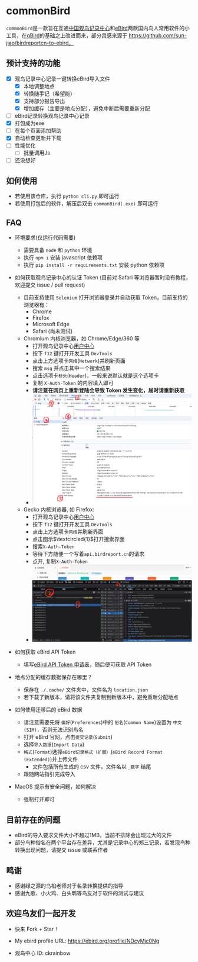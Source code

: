 # commonBird
`commonBird`是一款旨在互通[中国观鸟记录中心](https://www.birdreport.cn/)和[eBird](https://ebird.org)两款国内鸟人常用软件的小工具，在[qBird](https://github.com/TaQini/qBird)的基础之上改进而来，部分灵感来源于 https://github.com/sun-jiao/birdreportcn-to-ebird。

## 预计支持的功能
 - [x] 观鸟记录中心记录一键转换eBird导入文件
    - [x] 本地调整地点
    - [x] 转换随手记（希望能）
    - [x] 支持部分报告导出
    - [x] 增加缓存（主要是地点分配），避免中断后需要重新分配
 - [ ] eBird记录转换观鸟记录中心记录
 - [x] 打包成为exe
 - [ ] 在每个页面添加帮助
 - [x] 自动检查更新并下载
 - [ ] 性能优化
    - [ ] 批量调用Js
 - [ ] 还没想好
 
## 如何使用
- 若使用该仓库，执行 `python cli.py` 即可运行
- 若使用打包后的软件，解压后双击 `commonBird(.exe)` 即可运行
 
## FAQ
- 环境要求(仅运行代码需要)
    - 需要具备 `node` 和 `python` 环境
    - 执行 `npm i` 安装 javascript 依赖项
    - 执行 `pip install -r requirements.txt` 安装 python 依赖项

- 如何获取观鸟记录中心的认证 Token (目前对 Safari 等浏览器暂时没有教程，欢迎提交 issue / pull request)
    - 目前支持使用 `Selenium` 打开浏览器登录并自动获取 Token，目前支持的浏览器有：
      - Chrome
      - Firefox
      - Microsoft Edge
      - Safari (尚未测试)
    - Chromium 内核浏览器，如 Chrome/Edge/360 等
      - 打开观鸟记录中心[用户中心](https://www.birdreport.cn/member/index.html)
      - 按下 `f12` 键打开开发工具 `DevTools`
      - 点击上方选项卡`网络`(`Network`)并刷新页面
      - 搜索 `msg` 并点击其中一个搜索结果
      - 点击选项卡`标头`(`Header`)，一般来说默认就是这个选项卡
      - 复制 `X-Auth-Token` 的内容填入即可
      - **请注意在网页上重新登陆会导致 Token 发生变化，届时请重新获取**
      - ![image](./res/bird_report_token.png)
    - Gecko 内核浏览器, 如 Firefox:
      - 打开观鸟记录中心[用户中心](https://www.birdreport.cn/member/index.html)
      - 按下 `f12` 键打开开发工具 `DevTools`
      - 点击上方选项卡`网络`并刷新界面
      - 点击图示$\textcircled{1}$打开搜索界面
      - 搜索`X-Auth-Token`
      - 等待下方随便一个写着`api.birdreport.cn`的请求
      - 点开, 复制`X-Auth-Token`
      - ![image](./res/gecko_birdreport_token.jpg)

- 如何获取 eBird API Token
    - 填写[eBird API Token 申请表](https://ebird.org/api/keygen)，随后便可获取 API Token

- 地点分配的缓存数据保存在哪里？
    - 保存在 `./.cache/` 文件夹中，文件名为 `location.json`
    - 若下载了新版本，请将该文件夹复制到新版本中，避免重新分配地点

- 如何使用迁移后的 eBird 数据
    - 请注意需要先将 `偏好`(`Preferences`)中的 `俗名`(`Common Name`)设置为 `中文 (SIM)`，否则无法识别鸟名
    - 打开 eBird 官网，点击`提交记录`(`Submit`)
    - 选择`导入数据`(`Import Data`)
    - `格式`(`Format`)选择`eBird记录格式（扩展）`(`eBird Record Format (Extended)`)并上传文件
        - 文件包括所有生成的 csv 文件，文件名以 `_数字` 结尾
    - 跟随网站指引完成导入

- MacOS 提示有安全问题，如何解决
    - 强制打开即可

## 目前存在的问题
* eBird的导入要求文件大小不超过1MB，当前不排除会出现过大的文件
* 部分鸟种俗名在两个平台存在差异，尤其是记录中心的郑三记录，若发现鸟种转换出现问题，请提交 issue 或联系作者

## 鸣谢
* 感谢绿之源的乌桕老师对于名录转换提供的指导
* 感谢九歌、小火鸡、白头鹎等鸟友对于软件的测试与建议

## 欢迎鸟友们一起开发
 - 快来 Fork + Star！

 - My ebird profile URL: https://ebird.org/profile/NDcyMjc0Ng

 - 观鸟中心 ID: ckrainbow


